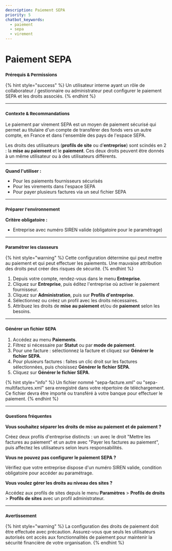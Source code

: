 ```yaml
---
description: Paiement SEPA
priority: 5
chatbot_keywords: 
  - paiement
  - sepa
  - virement
---
```


# Paiement SEPA

### <sup>**Prérequis & Permissions**</sup>

{% hint style="success" %}
Un utilisateur interne ayant un rôle de collaborateur / gestionnaire ou administrateur peut configurer le paiement SEPA et les droits associés.
{% endhint %}

***

### <sup>**Contexte & Recommandations**</sup>

Le paiement par virement SEPA est un moyen de paiement sécurisé qui permet au titulaire d'un compte de transférer des fonds vers un autre compte, en France et dans l'ensemble des pays de l'espace SEPA.

Les droits des utilisateurs (**profils de site** ou d’**entreprise**) sont scindés en 2 : la **mise au paiement** et le **paiement**. Ces deux droits peuvent être donnés à un même utilisateur ou à des utilisateurs différents.

***

**Quand l'utiliser :**

* Pour les paiements fournisseurs sécurisés
* Pour les virements dans l'espace SEPA
* Pour payer plusieurs factures via un seul fichier SEPA

***

### <sup>**Préparer l'environnement**</sup>

**Critère obligatoire :**

* Entreprise avec numéro SIREN valide (obligatoire pour le paramétrage)

***

### <sup>**Paramétrer les classeurs**</sup>

{% hint style="warning" %}
Cette configuration détermine qui peut mettre au paiement et qui peut effectuer les paiements. Une mauvaise attribution des droits peut créer des risques de sécurité.
{% endhint %}

1. Depuis votre compte, rendez-vous dans le menu **Entreprise**.
2. Cliquez sur **Entreprise**, puis éditez l'entreprise où activer le paiement fournisseur.
3. Cliquez sur **Administration**, puis sur **Profils d'entreprise**.
4. Sélectionnez ou créez un profil avec les droits nécessaires.
5. Attribuez les droits de **mise au paiement** et/ou de **paiement** selon les besoins.

***

### <sup>**Générer un fichier SEPA**</sup>

1. Accédez au menu **Paiements**.
2. Filtrez si nécessaire par **Statut** ou par **mode de paiement**.
3. Pour une facture : sélectionnez la facture et cliquez sur **Générer le fichier SEPA**.
4. Pour plusieurs factures : faites un clic droit sur les factures sélectionnées, puis choisissez **Générer le fichier SEPA**.
5. Cliquez sur **Générer le fichier SEPA**.

{% hint style="info" %}
Un fichier nommé "sepa-facture.xml" ou "sepa-multifactures.xml" sera enregistré dans votre répertoire de téléchargement. Ce fichier devra être importé ou transféré à votre banque pour effectuer le paiement.
{% endhint %}

***

### <sup>**Questions fréquentes**</sup>

**Vous souhaitez séparer les droits de mise au paiement et de paiement ?**

Créez deux profils d'entreprise distincts : un avec le droit "Mettre les factures au paiement" et un autre avec "Payer les factures au paiement", puis affectez les utilisateurs selon leurs responsabilités.

**Vous ne pouvez pas configurer le paiement SEPA ?**

Vérifiez que votre entreprise dispose d'un numéro SIREN valide, condition obligatoire pour accéder au paramétrage.

**Vous voulez gérer les droits au niveau des sites ?**

Accédez aux profils de sites depuis le menu **Paramètres** > **Profils de droits** > **Profils de sites** avec un profil administrateur.

***

### <sup>**Avertissement**</sup>

{% hint style="warning" %}
La configuration des droits de paiement doit être effectuée avec précaution. Assurez-vous que seuls les utilisateurs autorisés ont accès aux fonctionnalités de paiement pour maintenir la sécurité financière de votre organisation.
{% endhint %}
